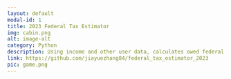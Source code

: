 ```yaml
---
layout: default
modal-id: 1
title: 2023 Federal Tax Estimator
img: cabin.png
alt: image-alt
category: Python
description: Using income and other user data, calculates owed federal taxes for 2023.
link: https://github.com/jiayuezhang84/federal_tax_estimator_2023
pic: game.png
---
```



